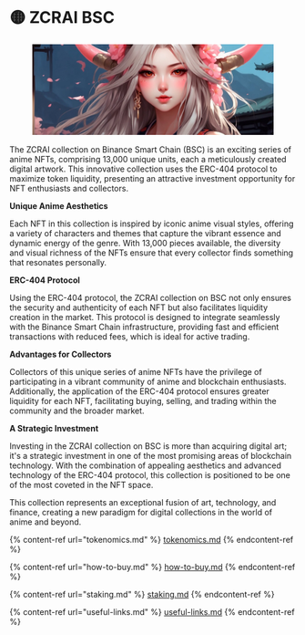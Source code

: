 # 🟡 ZCRAI BSC

<figure><img src="../../../.gitbook/assets/GHBbvf1WAAAn8lt (1).jpeg" alt=""><figcaption></figcaption></figure>

The ZCRAI collection on Binance Smart Chain (BSC) is an exciting series of anime NFTs, comprising 13,000 unique units, each a meticulously created digital artwork. This innovative collection uses the ERC-404 protocol to maximize token liquidity, presenting an attractive investment opportunity for NFT enthusiasts and collectors.

**Unique Anime Aesthetics**

Each NFT in this collection is inspired by iconic anime visual styles, offering a variety of characters and themes that capture the vibrant essence and dynamic energy of the genre. With 13,000 pieces available, the diversity and visual richness of the NFTs ensure that every collector finds something that resonates personally.

**ERC-404 Protocol**

Using the ERC-404 protocol, the ZCRAI collection on BSC not only ensures the security and authenticity of each NFT but also facilitates liquidity creation in the market. This protocol is designed to integrate seamlessly with the Binance Smart Chain infrastructure, providing fast and efficient transactions with reduced fees, which is ideal for active trading.

**Advantages for Collectors**

Collectors of this unique series of anime NFTs have the privilege of participating in a vibrant community of anime and blockchain enthusiasts. Additionally, the application of the ERC-404 protocol ensures greater liquidity for each NFT, facilitating buying, selling, and trading within the community and the broader market.

**A Strategic Investment**

Investing in the ZCRAI collection on BSC is more than acquiring digital art; it's a strategic investment in one of the most promising areas of blockchain technology. With the combination of appealing aesthetics and advanced technology of the ERC-404 protocol, this collection is positioned to be one of the most coveted in the NFT space.

This collection represents an exceptional fusion of art, technology, and finance, creating a new paradigm for digital collections in the world of anime and beyond.

{% content-ref url="tokenomics.md" %}
[tokenomics.md](tokenomics.md)
{% endcontent-ref %}

{% content-ref url="how-to-buy.md" %}
[how-to-buy.md](how-to-buy.md)
{% endcontent-ref %}

{% content-ref url="staking.md" %}
[staking.md](staking.md)
{% endcontent-ref %}

{% content-ref url="useful-links.md" %}
[useful-links.md](useful-links.md)
{% endcontent-ref %}
